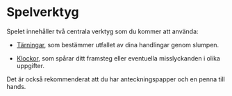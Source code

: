 # Spelverktyg

Spelet innehåller två centrala verktyg som du kommer att använda:

- [Tärningar](core-dice.md), som bestämmer utfallet av dina handlingar genom slumpen.

- [Klockor](progress-clocks.md), som spårar ditt framsteg eller eventuella misslyckanden i olika uppgifter.

Det är också rekommenderat att du har anteckningspapper och en penna till hands.
